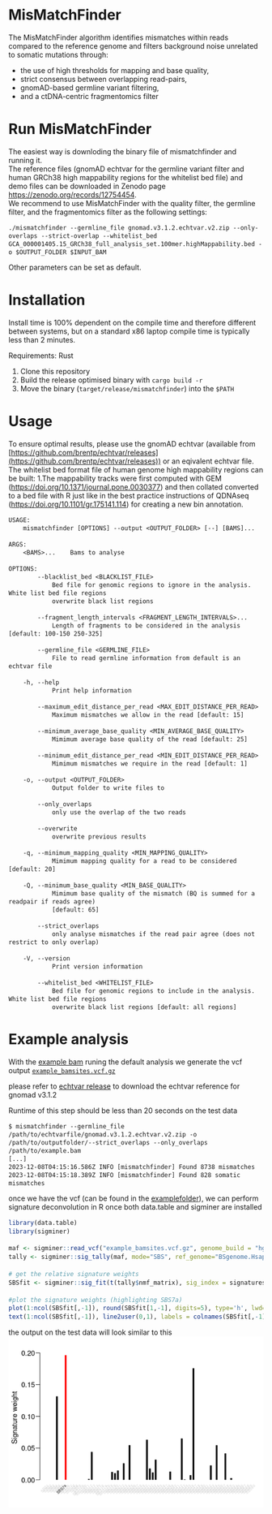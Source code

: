 # MisMatchFinder
The MisMatchFinder algorithm identifies mismatches within reads compared to the reference genome and filters background noise unrelated to somatic mutations through:
 * the use of high thresholds for mapping and base quality,
 * strict consensus between overlapping read-pairs,
 * gnomAD-based germline variant filtering​,
 * and a ctDNA-centric fragmentomics filter


# Run MisMatchFinder
The easiest way is downloding the binary file of mismatchfinder and running it.  
The reference files (gnomAD echtvar for the germline variant filter and human GRCh38 high mappability regions for the whitelist bed file) and demo files can be downloaded in Zenodo page https://zenodo.org/records/12754454.  
We recommend to use MisMatchFinder with the quality filter, the germline filter, and the fragmentomics filter as the following settings:  
```
./mismatchfinder --germline_file gnomad.v3.1.2.echtvar.v2.zip --only-overlaps --strict-overlap --whitelist_bed GCA_000001405.15_GRCh38_full_analysis_set.100mer.highMappability.bed -o $OUTPUT_FOLDER $INPUT_BAM
```
Other parameters can be set as default. 

# Installation
Install time is 100% dependent on the compile time and therefore different between systems, but on a standard x86 laptop compile time is typically less than 2 minutes.

Requirements: Rust

1. Clone this repository
2. Build the release optimised binary with ```cargo build -r```
3. Move the binary (```target/release/mismatchfinder```) into the ```$PATH```

# Usage

To ensure optimal results, please use the gnomAD echtvar (available from [https://github.com/brentp/echtvar/releases](https://github.com/brentp/echtvar/releases)) or an eqivalent echtvar file.  
The whitelist bed format file of human genome high mappability regions can be built: 1.The mappability tracks were first computed with GEM (https://doi.org/10.1371/journal.pone.0030377) and then collated converted to a bed file
with R just like in the best practice instructions of QDNAseq (https://doi.org/10.1101/gr.175141.114) for creating a new bin annotation.

```
USAGE:
    mismatchfinder [OPTIONS] --output <OUTPUT_FOLDER> [--] [BAMS]...

ARGS:
    <BAMS>...    Bams to analyse

OPTIONS:
        --blacklist_bed <BLACKLIST_FILE>
            Bed file for genomic regions to ignore in the analysis. White list bed file regions
            overwrite black list regions

        --fragment_length_intervals <FRAGMENT_LENGTH_INTERVALS>...
            Length of fragments to be considered in the analysis [default: 100-150 250-325]

        --germline_file <GERMLINE_FILE>
            File to read germline information from default is an echtvar file

    -h, --help
            Print help information

        --maximum_edit_distance_per_read <MAX_EDIT_DISTANCE_PER_READ>
            Maximum mismatches we allow in the read [default: 15]

        --minimum_average_base_quality <MIN_AVERAGE_BASE_QUALITY>
            Mimimum average base quality of the read [default: 25]

        --minimum_edit_distance_per_read <MIN_EDIT_DISTANCE_PER_READ>
            Mimimum mismatches we require in the read [default: 1]

    -o, --output <OUTPUT_FOLDER>
            Output folder to write files to

        --only_overlaps
            only use the overlap of the two reads

        --overwrite
            overwrite previous results

    -q, --minimum_mapping_quality <MIN_MAPPING_QUALITY>
            Mimimum mapping quality for a read to be considered [default: 20]

    -Q, --minimum_base_quality <MIN_BASE_QUALITY>
            Mimimum base quality of the mismatch (BQ is summed for a readpair if reads agree)
            [default: 65]

        --strict_overlaps
            only analyse mismatches if the read pair agree (does not restrict to only overlap)

    -V, --version
            Print version information

        --whitelist_bed <WHITELIST_FILE>
            Bed file for genomic regions to include in the analysis. White list bed file regions
            overwrite black list regions [default: all regions]
```

# Example analysis

With the [example bam](example/example.bam) runing the default analysis we generate the vcf output [`example_bamsites.vcf.gz`](example/example_bamsites.vcf.gz)

please refer to [echtvar release](https://github.com/brentp/echtvar/releases/tag/v0.1.9) to download the echtvar reference for gnomad v3.1.2 

Runtime of this step should be less than 20 seconds on the test data
```
$ mismatchfinder --germline_file /path/to/echtvarfile/gnomad.v3.1.2.echtvar.v2.zip -o /path/to/outputfolder/--strict_overlaps --only_overlaps /path/to/example.bam 
[...]
2023-12-08T04:15:16.586Z INFO [mismatchfinder] Found 8738 mismatches 
2023-12-08T04:15:18.389Z INFO [mismatchfinder] Found 828 somatic mismatches
```

once we have the vcf (can be found in the [examplefolder](example)), we can perform signature deconvolution in R once both data.table and sigminer are installed

```R
library(data.table)
library(sigminer)

maf <- sigminer::read_vcf("example_bamsites.vcf.gz", genome_build = "hg38")
tally <- sigminer::sig_tally(maf, mode="SBS", ref_genome="BSgenome.Hsapiens.UCSC.hg38")

# get the relative signature weights
SBSfit <- sigminer::sig_fit(t(tally$nmf_matrix), sig_index = signatures_selection, sig_db = "SBS", return_class = "data.table", mode="SBS", type="relative")

#plot the signature weights (highlighting SBS7a)
plot(1:ncol(SBSfit[,-1]), round(SBSfit[1,-1], digits=5), type='h', lwd=4, lend=1, col=ifelse(colnames(SBSfit[1,-1])=="SBS7a", "red", "black"), xlab="", ylab="Signature weight", las=2, xaxt='n', bty='n')
text(1:ncol(SBSfit[,-1]), line2user(0,1), labels = colnames(SBSfit[,-1]), srt=45, adj=1, cex=0.5, xpd=TRUE, col=ifelse(colnames(SBSfit[1,-1])=="SBS7a", "black", "lightgrey"))


```

the output on the test data will look similar to this
![plot](example/example_signature_weights.png)

